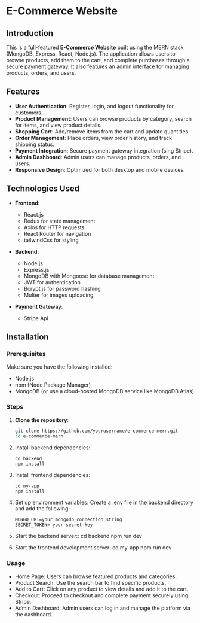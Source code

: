# E-Commerce Website

## Introduction
This is a full-featured **E-Commerce Website** built using the MERN stack (MongoDB, Express, React, Node.js). The application allows users to browse products, add them to the cart, and complete purchases through a secure payment gateway. It also features an admin interface for managing products, orders, and users.

## Features
- **User Authentication**: Register, login, and logout functionality for customers.
- **Product Management**: Users can browse products by category, search for items, and view product details.
- **Shopping Cart**: Add/remove items from the cart and update quantities.
- **Order Management**: Place orders, view order history, and track shipping status.
- **Payment Integration**: Secure payment gateway integration (sing Stripe).
- **Admin Dashboard**: Admin users can manage products, orders, and users.
- **Responsive Design**: Optimized for both desktop and mobile devices.

## Technologies Used
- **Frontend**:
  - React.js
  - Redux for state management
  - Axios for HTTP requests
  - React Router for navigation
  - tailwindCss for styling

- **Backend**:
  - Node.js
  - Express.js
  - MongoDB with Mongoose for database management
  - JWT for authentication
  - Bcrypt.js for password hashing
  - Multer for images uploading

- **Payment Gateway**:
  - Stripe Api

## Installation

### Prerequisites
Make sure you have the following installed:
- Node.js
- npm (Node Package Manager)
- MongoDB (or use a cloud-hosted MongoDB service like MongoDB Atlas)

### Steps
1. **Clone the repository**:
   ```bash
   git clone https://github.com/yourusername/e-commerce-mern.git
   cd e-commerce-mern

2. Install backend dependencies:
    ```bash:
    cd backend
    npm install

3. Install frontend dependencies:
    ```bash:
    cd my-app
    npm install

3. Set up environment variables: Create a .env file in the backend directory and add the following:
    ```bash:
    MONGO_URI=your_mongodb_connection_string
    SECRET_TOKEN= your-secret-key

4. Start the backend server::
    cd backend
    npm run dev

5. Start the frontend development server:
    cd my-app
    npm run dev

### Usage
- Home Page: Users can browse featured products and categories.
- Product Search: Use the search bar to find specific products.
- Add to Cart: Click on any product to view details and add it to the cart.
- Checkout: Proceed to checkout and complete payment securely using Stripe.
- Admin Dashboard: Admin users can log in and manage the platform via the dashboard.